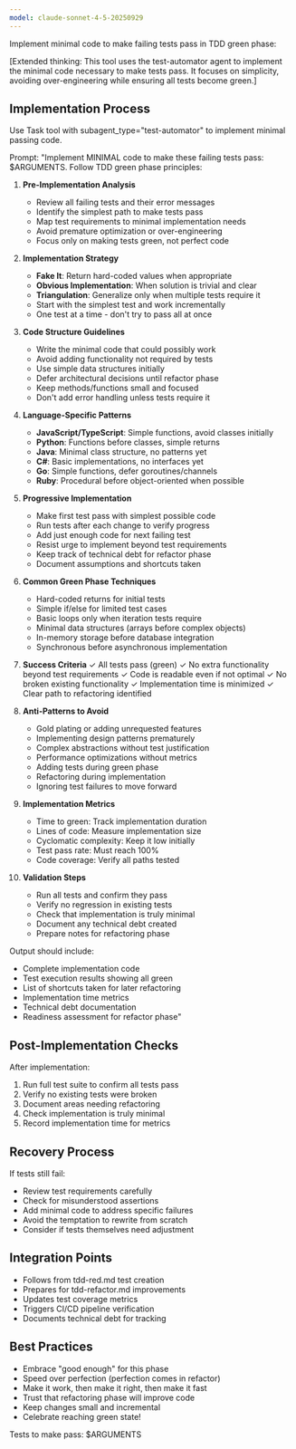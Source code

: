 ```yaml
---
model: claude-sonnet-4-5-20250929
---
```


Implement minimal code to make failing tests pass in TDD green phase:

[Extended thinking: This tool uses the test-automator agent to implement the minimal code necessary to make tests pass. It focuses on simplicity, avoiding over-engineering while ensuring all tests become green.]

## Implementation Process

Use Task tool with subagent_type="test-automator" to implement minimal passing code.

Prompt: "Implement MINIMAL code to make these failing tests pass: $ARGUMENTS. Follow TDD green phase principles:

1. **Pre-Implementation Analysis**
   - Review all failing tests and their error messages
   - Identify the simplest path to make tests pass
   - Map test requirements to minimal implementation needs
   - Avoid premature optimization or over-engineering
   - Focus only on making tests green, not perfect code

2. **Implementation Strategy**
   - **Fake It**: Return hard-coded values when appropriate
   - **Obvious Implementation**: When solution is trivial and clear
   - **Triangulation**: Generalize only when multiple tests require it
   - Start with the simplest test and work incrementally
   - One test at a time - don't try to pass all at once

3. **Code Structure Guidelines**
   - Write the minimal code that could possibly work
   - Avoid adding functionality not required by tests
   - Use simple data structures initially
   - Defer architectural decisions until refactor phase
   - Keep methods/functions small and focused
   - Don't add error handling unless tests require it

4. **Language-Specific Patterns**
   - **JavaScript/TypeScript**: Simple functions, avoid classes initially
   - **Python**: Functions before classes, simple returns
   - **Java**: Minimal class structure, no patterns yet
   - **C#**: Basic implementations, no interfaces yet
   - **Go**: Simple functions, defer goroutines/channels
   - **Ruby**: Procedural before object-oriented when possible

5. **Progressive Implementation**
   - Make first test pass with simplest possible code
   - Run tests after each change to verify progress
   - Add just enough code for next failing test
   - Resist urge to implement beyond test requirements
   - Keep track of technical debt for refactor phase
   - Document assumptions and shortcuts taken

6. **Common Green Phase Techniques**
   - Hard-coded returns for initial tests
   - Simple if/else for limited test cases
   - Basic loops only when iteration tests require
   - Minimal data structures (arrays before complex objects)
   - In-memory storage before database integration
   - Synchronous before asynchronous implementation

7. **Success Criteria**
   ✓ All tests pass (green)
   ✓ No extra functionality beyond test requirements
   ✓ Code is readable even if not optimal
   ✓ No broken existing functionality
   ✓ Implementation time is minimized
   ✓ Clear path to refactoring identified

8. **Anti-Patterns to Avoid**
   - Gold plating or adding unrequested features
   - Implementing design patterns prematurely
   - Complex abstractions without test justification
   - Performance optimizations without metrics
   - Adding tests during green phase
   - Refactoring during implementation
   - Ignoring test failures to move forward

9. **Implementation Metrics**
   - Time to green: Track implementation duration
   - Lines of code: Measure implementation size
   - Cyclomatic complexity: Keep it low initially
   - Test pass rate: Must reach 100%
   - Code coverage: Verify all paths tested

10. **Validation Steps**
    - Run all tests and confirm they pass
    - Verify no regression in existing tests
    - Check that implementation is truly minimal
    - Document any technical debt created
    - Prepare notes for refactoring phase

Output should include:
- Complete implementation code
- Test execution results showing all green
- List of shortcuts taken for later refactoring
- Implementation time metrics
- Technical debt documentation
- Readiness assessment for refactor phase"

## Post-Implementation Checks

After implementation:
1. Run full test suite to confirm all tests pass
2. Verify no existing tests were broken
3. Document areas needing refactoring
4. Check implementation is truly minimal
5. Record implementation time for metrics

## Recovery Process

If tests still fail:
- Review test requirements carefully
- Check for misunderstood assertions
- Add minimal code to address specific failures
- Avoid the temptation to rewrite from scratch
- Consider if tests themselves need adjustment

## Integration Points

- Follows from tdd-red.md test creation
- Prepares for tdd-refactor.md improvements
- Updates test coverage metrics
- Triggers CI/CD pipeline verification
- Documents technical debt for tracking

## Best Practices

- Embrace "good enough" for this phase
- Speed over perfection (perfection comes in refactor)
- Make it work, then make it right, then make it fast
- Trust that refactoring phase will improve code
- Keep changes small and incremental
- Celebrate reaching green state!

Tests to make pass: $ARGUMENTS